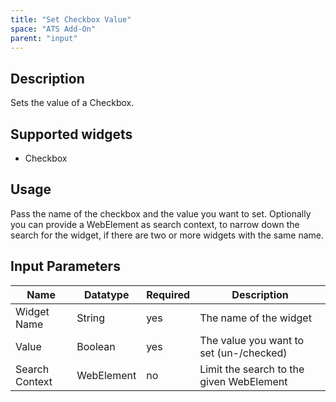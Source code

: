 ```yaml
---
title: "Set Checkbox Value"
space: "ATS Add-On" 
parent: "input"
---
```


## Description

Sets the value of a Checkbox.

## Supported widgets

 + Checkbox

## Usage

Pass the name of the checkbox and the value you want to set.
Optionally you can provide a WebElement as search context, to narrow down the search for the widget, if there are two or more widgets with the same name.

## Input Parameters

Name | Datatype | Required | Description
--- | --- | --- | ---
Widget Name | String | yes | The name of the widget
Value | Boolean | yes | The value you want to set (un-/checked)
Search Context | WebElement | no | Limit the search to the given WebElement
